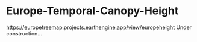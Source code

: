 # Europe-Temporal-Canopy-Height
https://europetreemap.projects.earthengine.app/view/europeheight
Under construction...
